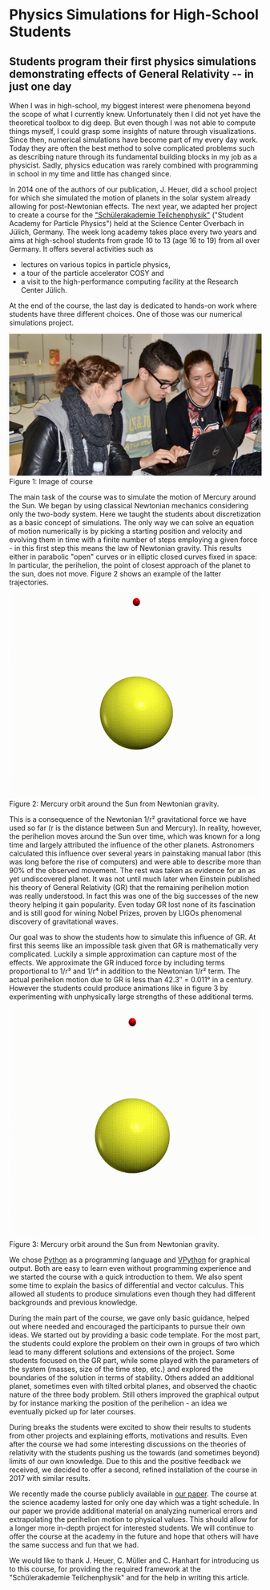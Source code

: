 # Physics Simulations for High-School Students

## Students program their first physics simulations demonstrating effects of General Relativity -- in just one day

When I was in high-school, my biggest interest were phenomena beyond the scope of what I currently knew.
Unfortunately then I did not yet have the theoretical toolbox to dig deep.
But even though I was not able to compute things myself, I could grasp some insights of nature through visualizations.
Since then, numerical simulations have become part of my every day work.
Today they are often the best method to solve complicated problems such as describing nature through its fundamental building blocks in my job as a physicist.
Sadly, physics education was rarely combined with programming in school in my time and little has changed since.

In 2014 one of the authors of our publication, J. Heuer, did a school project for which she simulated the motion of planets in the solar system already allowing for post-Newtonian effects.
The next year, we adapted her project to create a course for the ["Schülerakademie Teilchenphysik"](https://crc110.hiskp.uni-bonn.de/index.php?id=327) ("Student Academy for Particle Physics") held at the Science Center Overbach in Jülich, Germany.
The week long academy takes place every two years and aims at high-school students from grade 10 to 13 (age 16 to 19) from all over Germany.
It offers several activities such as
* lectures on various topics in particle physics,
* a tour of the particle accelerator COSY and
* a visit to the high-performance computing facility at the Research Center Jülich.

At the end of the course, the last day is dedicated to hands-on work where students have three different choices.
One of those was our numerical simulations project.

![Image of course](course.jpg)
Figure 1: Image of course


The main task of the course was to simulate the motion of Mercury around the Sun.
We began by using classical Newtonian mechanics considering only the two-body system.
Here we taught the students about discretization as a basic concept of simulations.
The only way we can solve an equation of motion numerically is by picking a starting position and velocity and evolving them in time with a finite number of steps employing a given force - in this first step this means the law of Newtonian gravity.
This results either in parabolic "open" curves or in elliptic closed curves fixed in space: In particular, the perihelion, the point of closest approach of the planet to the sun, does not move.
Figure 2 shows an example of the latter trajectories.

![Mercury orbit around the Sun from Newtonian gravity](orbit-wo-GR.gif)
Figure 2: Mercury orbit around the Sun from Newtonian gravity.

This is a consequence of the Newtonian 1/r² gravitational force we have used so far (r is the distance between Sun and Mercury).
In reality, however, the perihelion moves around the Sun over time, which was known for a long time and largely attributed the influence of the other planets.
Astronomers calculated this influence over several years in painstaking manual labor (this was long before the rise of computers) and were able to describe more than 90% of the observed movement.
The rest was taken as evidence for an as yet undiscovered planet.
It was not until much later when Einstein published his theory of General Relativity (GR) that the remaining perihelion motion was really understood.
In fact this was one of the big successes of the new theory helping it gain popularity.
Even today GR lost none of its fascination and is still good for wining Nobel Prizes, proven by LIGOs phenomenal discovery of gravitational waves.

Our goal was to show the students how to simulate this influence of GR.
At first this seems like an impossible task given that GR is mathematically very complicated.
Luckily a simple approximation can capture most of the effects.
We approximate the GR induced force by including terms proportional to 1/r³ and 1/r⁴ in addition to the Newtonian 1/r² term.
The actual perihelion motion due to GR is less than 42.3″ = 0.011° in a century.
However the students could produce animations like in figure 3 by experimenting with unphysically large strengths of these additional terms.


![Mercury orbit around the Sun from Newtonian gravity](orbit-w-GR.gif)
Figure 3: Mercury orbit around the Sun from Newtonian gravity.


We chose [Python](https://www.python.org/) as a programming language and [VPython](http://vpython.org/) for graphical output.
Both are easy to learn even without programming experience and we started the course with a quick introduction to them.
We also spent some time to explain the basics of differential and vector calculus.
This allowed all students to produce simulations even though they had different backgrounds and previous knowledge.

During the main part of the course, we gave only basic guidance, helped out where needed and encouraged the participants to pursue their own ideas.
We started out by providing a basic code template. 
For the most part, the students could explore the problem on their own in groups of two which lead to many different solutions and extensions of the project.
Some students focused on the GR part, while some played with the parameters of the system (masses, size of the time step, etc.) and explored the boundaries of the solution in terms of stability.
Others added an additional planet, sometimes even with tilted orbital planes, and observed the chaotic nature of the three body problem.
Still others improved the graphical output by for instance marking the position of the perihelion - an idea we eventually picked up for later courses.

During breaks the students were excited to show their results to students from other projects and explaining efforts, motivations and results.
Even after the course we had some interesting discussions on the theories of relativity with the students pushing us the  towards (and sometimes beyond) limits of our own knowledge.
Due to this and the positive feedback we received, we decided to offer a second, refined installation of the course in 2017 with similar results.

We recently made the course publicly available in [our paper](https://arxiv.org/abs/1803.01678).
The course at the science academy lasted for only one day which was a tight schedule.
In our paper we provide additional material on analyzing numerical errors and extrapolating the perihelion motion to physical values.
This should allow for a longer more in-depth project for interested students.
We will continue to offer the course at the academy in the future and hope that others will have the same success and fun that we had.

We would like to thank J. Heuer, C. Müller and C. Hanhart for introducing us to this course, for providing the required framework at the "Schülerakademie Teilchenphysik" and for the help in writing this article.